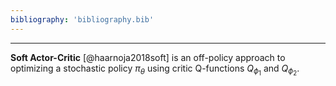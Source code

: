 ```yaml
---
bibliography: 'bibliography.bib'
---
```


---

**Soft Actor-Critic** [@haarnoja2018soft] is an off-policy approach to optimizing a stochastic policy $\pi_\theta$ using critic Q-functions $Q_{\phi_1}$ and $Q_{\phi_2}$.
